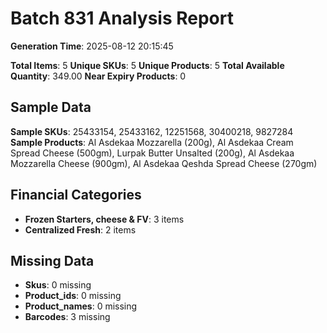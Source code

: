 # Batch 831 Analysis Report

**Generation Time**: 2025-08-12 20:15:45

**Total Items**: 5
**Unique SKUs**: 5
**Unique Products**: 5
**Total Available Quantity**: 349.00
**Near Expiry Products**: 0

## Sample Data
**Sample SKUs**: 25433154, 25433162, 12251568, 30400218, 9827284
**Sample Products**: Al Asdekaa Mozzarella (200g), Al Asdekaa Cream Spread Cheese (500gm), Lurpak Butter Unsalted (200g), Al Asdekaa Mozzarella Cheese (900gm), Al Asdekaa Qeshda Spread Cheese (270gm)

## Financial Categories
- **Frozen Starters, cheese & FV**: 3 items
- **Centralized Fresh**: 2 items

## Missing Data
- **Skus**: 0 missing
- **Product_ids**: 0 missing
- **Product_names**: 0 missing
- **Barcodes**: 3 missing
